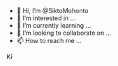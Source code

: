 - 👋 Hi, I’m @SiktoMohonto
- 👀 I’m interested in ...
- 🌱 I’m currently learning ...
- 💞️ I’m looking to collaborate on ...
- 📫 How to reach me ...

<!---
SiktoMohonto/SiktoMohonto is a ✨ special ✨ repository because its `README.md` (this file) appears on your GitHub profile.
You can click the Preview link to take a look at your changes.
--->
Ki
